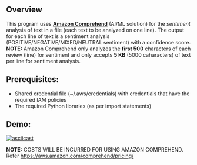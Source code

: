 ## Overview
This program uses **[Amazon Comprehend](https://aws.amazon.com/comprehend/)** (AI/ML solution) for the *sentiment* analysis of text in a file (each text to be analyzed on one line).
The output for each line of text is a sentiment analysis (POSITIVE/NEGATIVE/MIXED/NEUTRAL sentiment) with a confidence score.
**NOTE:** Amazon Comprehend only analyzes the **first 500** characters of each review (line) for sentiment and only accepts **5 KB** (5000 caharacters) of text per line for sentiment analysis.

## Prerequisites:
- Shared credential file (~/.aws/credentials) with credentials that have the required IAM policies
- The required Python libraries (as per import statements)

## Demo:
[![asciicast](https://asciinema.org/a/570227.png)](https://asciinema.org/a/570227?speed=2)

**NOTE:** COSTS WILL BE INCURRED FOR USING AMAZON COMPREHEND. Refer https://aws.amazon.com/comprehend/pricing/
